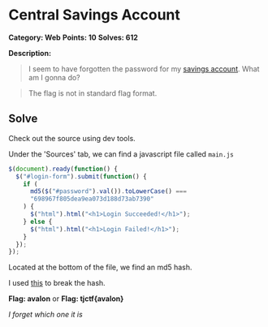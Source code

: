 # Central Savings Account

**Category: Web** **Points: 10** **Solves: 612**

**Description:**

> I seem to have forgotten the password for my [savings account](https://central_savings_account.tjctf.org/). What am I gonna do?

> The flag is not in standard flag format.

## Solve

Check out the source using dev tools.

Under the 'Sources' tab, we can find a javascript file called `main.js`

```javascript
$(document).ready(function() {
  $("#login-form").submit(function() {
    if (
      md5($("#password").val()).toLowerCase() ===
      "698967f805dea9ea073d188d73ab7390"
    ) {
      $("html").html("<h1>Login Succeeded!</h1>");
    } else {
      $("html").html("<h1>Login Failed!</h1>");
    }
  });
});
```

Located at the bottom of the file, we find an md5 hash.

I used [this](https://crackstation.net/) to break the hash.

**Flag: avalon**
or
**Flag: tjctf{avalon}**

_I forget which one it is_
